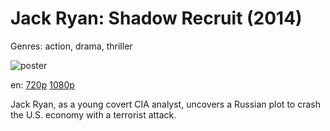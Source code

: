 # Jack Ryan: Shadow Recruit (2014)

Genres: action, drama, thriller

![poster](http://image.tmdb.org/t/p/w500/jBibISmRBUO35p0Picv0nOo33sc.jpg)

en:
  [720p](magnet:?xt=urn:btih:f5c9ce74fb2b8a3610724db8741abb6de9a2331e&dn=Jack+Ryan+Shadow+Recruit+%282014%29+720p+BrRip+x264+-+YIFY&tr=udp%3A%2F%2Ftracker.openbittorrent.com%3A80%2Fannounce&tr=udp%3A%2F%2Fglotorrents.pw%3A6969%2Fannounce&tr=udp%3A%2F%2Ftracker.openbittorrent.com%3A80%2Fannounce&tr=udp%3A%2F%2Ftracker.opentrackr.org%3A1337%2Fannounce&tr=udp%3A%2F%2Fzer0day.to%3A1337%2Fannounce&tr=udp%3A%2F%2Ftracker.coppersurfer.tk%3A6969%2Fannounce)
  [1080p](magnet:?xt=urn:btih:36DA45E305ADA829265A8882022B5854B2CE89C4&tr=udp://glotorrents.pw:6969/announce&tr=udp://tracker.opentrackr.org:1337/announce&tr=udp://torrent.gresille.org:80/announce&tr=udp://tracker.openbittorrent.com:80&tr=udp://tracker.coppersurfer.tk:6969&tr=udp://tracker.leechers-paradise.org:6969&tr=udp://p4p.arenabg.ch:1337&tr=udp://tracker.internetwarriors.net:1337)
  


Jack Ryan, as a young covert CIA analyst, uncovers a Russian plot to crash the U.S. economy with a terrorist attack.